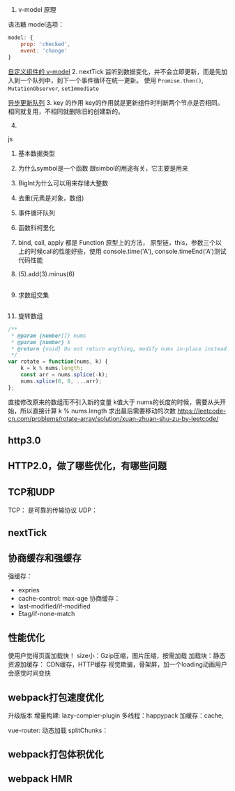 1. v-model 原理
 
语法糖
model选项：
```js
model: {
    prop: 'checked',
    event: 'change'
}
```
[自定义组件的 v-model](https://cn.vuejs.org/v2/guide/components-custom-events.html#%E8%87%AA%E5%AE%9A%E4%B9%89%E7%BB%84%E4%BB%B6%E7%9A%84-v-model)
2. nextTick
监听到数据变化，并不会立即更新，而是先加入到一个队列中，到下一个事件循环在统一更新。
使用 `Promise.then()`, `MutationObserver`, `setImmediate`

[异步更新队列](https://cn.vuejs.org/v2/guide/reactivity.html)
3.  key 的作用
key的作用就是更新组件时判断两个节点是否相同。相同就复用，不相同就删除旧的创建新的。

4. 





js
1. 基本数据类型
2. 为什么symbol是一个函数
跟simbol的用途有关，它主要是用来
3. BigInt为什么可以用来存储大整数
4. 去重(元素是对象，数组)

5. 事件循环队列
6. 函数科柯里化
7. bind, call, apply
都是 Function 原型上的方法，
原型链，this，参数三个以上的时候call的性能好些，使用 console.time('A'), console.timeEnd('A')测试代码性能
8. (5).add(3).minus(6)







## 

9. 求数组交集
```js

```
11. 旋转数组
```js
/**
 * @param {number[]} nums
 * @param {number} k
 * @return {void} Do not return anything, modify nums in-place instead.
 */
var rotate = function(nums, k) {
    k = k % nums.length;
    const arr = nums.splice(-k);
    nums.splice(0, 0, ...arr);
};

```
直接修改原来的数组而不引入新的变量
k值大于 nums的长度的时候，需要从头开始，所以直接计算 k % nums.length 求出最后需要移动的次数
https://leetcode-cn.com/problems/rotate-array/solution/xuan-zhuan-shu-zu-by-leetcode/




## http3.0


## HTTP2.0，做了哪些优化，有哪些问题



## TCP和UDP
TCP： 是可靠的传输协议
UDP：

## nextTick

## 协商缓存和强缓存

强缓存：
- expries
- cache-control: max-age
协商缓存： 
- last-modified/if-modified
- Etag/if-none-match


## 性能优化
使用户觉得页面加载快！
size小：Gzip压缩，图片压缩，按需加载
加载块：静态资源加缓存： CDN缓存，HTTP缓存
视觉欺骗，骨架屏，加一个loading动画用户会感觉时间变快


## webpack打包速度优化
升级版本
增量构建: lazy-compier-plugin
多线程：happypack
加缓存：cache,

vue-router: 动态加载
splitChunks：
## webpack打包体积优化

## webpack HMR








